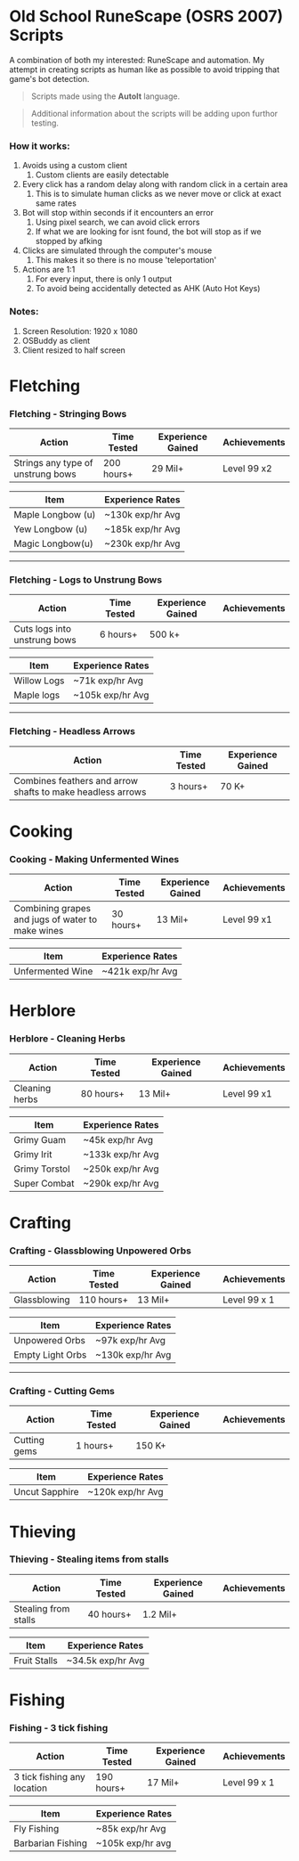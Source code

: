 # Old School RuneScape (OSRS 2007) Scripts
A combination of both my interested: RuneScape and automation. My attempt in creating scripts as human like as possible to avoid tripping that game's bot detection.

> Scripts made using the __AutoIt__ language.

> Additional information about the scripts will be adding upon furthor testing.

### How it works:
1. Avoids using a custom client
	1. Custom clients are easily detectable
2. Every click has a random delay along with random click in a certain area
	1. This is to simulate human clicks as we never move or click at exact same rates
3. Bot will stop within seconds if it encounters an error
	1. Using pixel search, we can avoid click errors
	2. If what we are looking for isnt found, the bot will stop as if we stopped by afking
4. Clicks are simulated through the computer's mouse
	1. This makes it so there is no mouse 'teleportation'
5. Actions are 1:1
	1. For every input, there is only 1 output
	2. To avoid being accidentally detected as AHK (Auto Hot Keys)

### Notes:
1. Screen Resolution: 1920 x 1080
2. OSBuddy as client
3. Client resized to half screen

# Fletching

### Fletching - Stringing Bows

| Action                            | Time Tested | Experience Gained | Achievements|
|-----------------------------------|-------------|-------------------|-------------|
| Strings any type of unstrung bows | 200 hours+  | 29 Mil+           | Level 99 x2 |

| Item             | Experience Rates |
|------------------|------------------|
| Maple Longbow (u)| ~130k exp/hr Avg |
| Yew Longbow (u)  | ~185k exp/hr Avg |
| Magic Longbow(u) | ~230k exp/hr Avg |

---

### Fletching - Logs to Unstrung Bows

| Action                            | Time Tested | Experience Gained | Achievements|
|-----------------------------------|-------------|-------------------|-------------|
| Cuts logs into unstrung bows      | 6 hours+    | 500 k+            |             |

| Item            | Experience Rates |
|-----------------|------------------|
| Willow Logs     | ~71k exp/hr Avg  |
| Maple logs      | ~105k exp/hr Avg |

---

### Fletching - Headless Arrows

| Action                                                     | Time Tested | Experience Gained |
|------------------------------------------------------------|-------------|-------------------|
| Combines feathers and arrow shafts to make headless arrows | 3 hours+    | 70 K+             |

# Cooking

### Cooking - Making Unfermented Wines

| Action                                           | Time Tested  | Experience Gained   | Achievements|
|--------------------------------------------------|--------------|---------------------|-------------|
| Combining grapes and jugs of water to make wines | 30 hours+    | 13 Mil+             | Level 99 x1 |

| Item            | Experience Rates  |
|-----------------|-------------------|
| Unfermented Wine | ~421k exp/hr Avg |

# Herblore

### Herblore - Cleaning Herbs

| Action                            | Time Tested | Experience Gained | Achievements|
|-----------------------------------|-------------|-------------------|-------------|
| Cleaning herbs                    | 80 hours+   | 13 Mil+           | Level 99 x1 |

| Item            | Experience Rates  |
|-----------------|-------------------|
| Grimy Guam      | ~45k exp/hr Avg   |
| Grimy Irit      | ~133k exp/hr Avg  |
| Grimy Torstol   | ~250k exp/hr Avg  |
| Super Combat    | ~290k exp/hr Avg  |

# Crafting

### Crafting - Glassblowing Unpowered Orbs

| Action       | Time Tested | Experience Gained   | Achievements|
|--------------|-------------|---------------------|-------------|
| Glassblowing | 110 hours+  | 13 Mil+             | Level 99 x 1|

| Item            | Experience Rates  |
|-----------------|-------------------|
| Unpowered Orbs  | ~97k exp/hr Avg   |
| Empty Light Orbs| ~130k exp/hr Avg  |

---

### Crafting - Cutting Gems

| Action       | Time Tested  | Experience Gained   | Achievements|
|--------------|--------------|---------------------|-------------|
| Cutting gems | 1 hours+     | 150 K+              |             |

| Item            | Experience Rates  |
|-----------------|-------------------|
| Uncut Sapphire  | ~120k exp/hr Avg |

# Thieving

### Thieving - Stealing items from stalls

| Action               | Time Tested  | Experience Gained   | Achievements|
|----------------------|--------------|---------------------|-------------|
| Stealing from stalls | 40 hours+    | 1.2 Mil+            |             |

| Item            | Experience Rates  |
|-----------------|-------------------|
| Fruit Stalls    | ~34.5k exp/hr Avg |

# Fishing

### Fishing - 3 tick fishing

| Action                        | Time Tested  | Experience Gained   | Achievements|
|-------------------------------|--------------|---------------------|-------------|
| 3 tick fishing any location   | 190 hours+   | 17 Mil+             | Level 99 x 1|

| Item             | Experience Rates   |
|------------------|--------------------|
| Fly Fishing      | ~85k exp/hr Avg    |
| Barbarian Fishing| ~105k exp/hr avg   |
